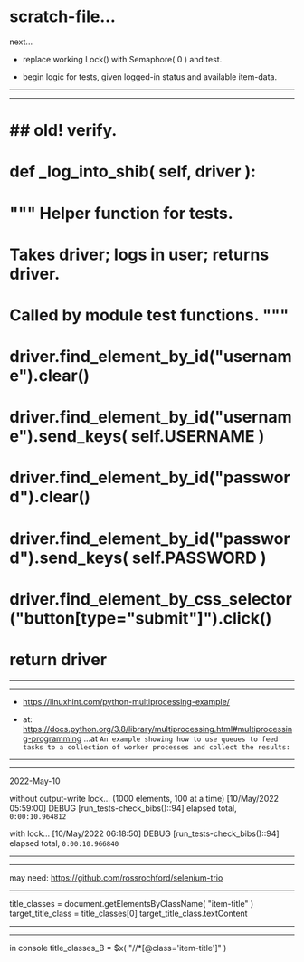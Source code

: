 scratch-file...
===============

next...

- replace working Lock() with Semaphore( 0 ) and test.

- begin logic for tests, given logged-in status and available item-data.

---
---

# ## old! verify.
# def _log_into_shib( self, driver ):
#     """ Helper function for tests.
#         Takes driver; logs in user; returns driver.
#         Called by module test functions. """
#     driver.find_element_by_id("username").clear()
#     driver.find_element_by_id("username").send_keys( self.USERNAME )
#     driver.find_element_by_id("password").clear()
#     driver.find_element_by_id("password").send_keys( self.PASSWORD )
#     driver.find_element_by_css_selector("button[type=\"submit\"]").click()
#     return driver

---
---

- <https://linuxhint.com/python-multiprocessing-example/>

- at: <https://docs.python.org/3.8/library/multiprocessing.html#multiprocessing-programming> ...at ``An example showing how to use queues to feed tasks to a collection of worker processes and collect the results:``

---
---

2022-May-10

without output-write lock... (1000 elements, 100 at a time)
[10/May/2022 05:59:00] DEBUG [run_tests-check_bibs()::94] elapsed total, ``0:00:10.964812``

with lock...
[10/May/2022 06:18:50] DEBUG [run_tests-check_bibs()::94] elapsed total, ``0:00:10.966840``

---
---


may need: <https://github.com/rossrochford/selenium-trio>

---

title_classes = document.getElementsByClassName( "item-title" )
target_title_class = title_classes[0]
target_title_class.textContent

---
---

in console
title_classes_B = $x( "//*[@class='item-title']" )